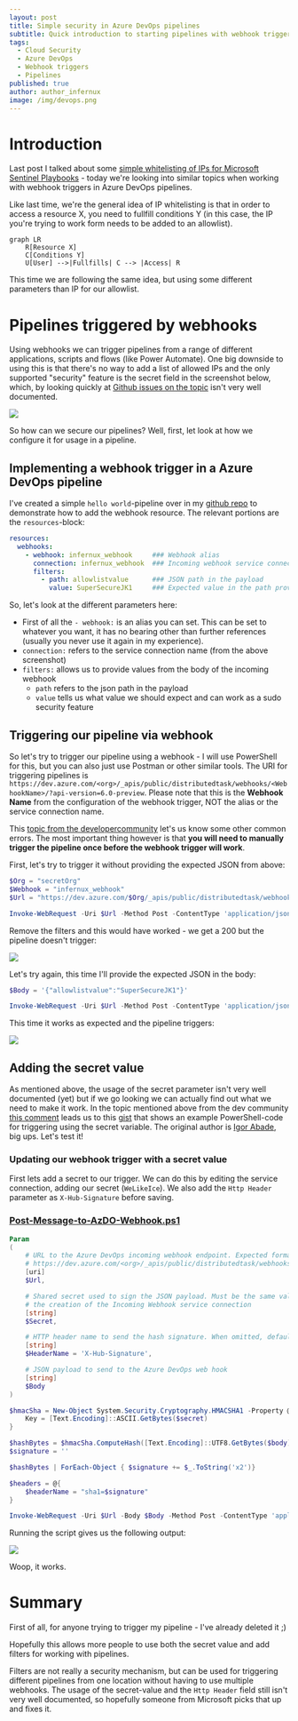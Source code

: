```yaml
---
layout: post
title: Simple security in Azure DevOps pipelines
subtitle: Quick introduction to starting pipelines with webhook triggers and (hopefully) making them secure-ish
tags:
  - Cloud Security
  - Azure DevOps
  - Webhook triggers
  - Pipelines
published: true
author: author_infernux
image: /img/devops.png
---
```


# Introduction

Last post I talked about some [simple whitelisting of IPs for Microsoft Sentinel Playbooks](https://www.infernux.no/MicrosoftSentinel-IPallowlisting/) - today we're looking into similar topics when working with webhook triggers in Azure DevOps pipelines.

Like last time, we're the general idea of IP whitelisting is that in order to access a resource X, you need to fullfill conditions Y (in this case, the IP you're trying to work form needs to be added to an allowlist).

```mermaid
graph LR
    R[Resource X]
    C[Conditions Y]
    U[User] -->|Fullfills| C --> |Access| R
```

This time we are following the same idea, but using some different parameters than IP for our allowlist.

# Pipelines triggered by webhooks

Using webhooks we can trigger pipelines from a range of different applications, scripts and flows (like Power Automate). 
One big downside to using this is that there's no way to add a list of allowed IPs and the only supported "security" feature is the secret field in the screenshot below, which, by looking quickly at [Github issues on the topic](https://github.com/MicrosoftDocs/azure-devops-docs/issues/8913) isn't very well documented.

![](/img/IPallowlisting/webhookTrigger.PNG)

So how can we secure our pipelines? Well, first, let look at how we configure it for usage in a pipeline.

## Implementing a webhook trigger in a Azure DevOps pipeline

I've created a simple `hello world`-pipeline over in my [github repo](https://github.com/infernuxmonster/MicrosoftSentinel-Templates/blob/main/webhook_trigger.yml) to demonstrate how to add the webhook resource. The relevant portions are the `resources`-block:

```yaml
resources:
  webhooks:
    - webhook: infernux_webhook     ### Webhook alias
      connection: infernux_webhook  ### Incoming webhook service connection
      filters:
        - path: allowlistvalue      ### JSON path in the payload
          value: SuperSecureJK1     ### Expected value in the path provided
```

So, let's look at the different parameters here:
* First of all the `- webhook:` is an alias you can set. This can be set to whatever you want, it has no bearing other than further references (usually you never use it again in my experience).
* `connection:` refers to the service connection name (from the above screenshot)
* `filters:` allows us to provide values from the body of the incoming webhook
    * `path` refers to the json path in the payload 
    * `value` tells us what value we should expect and can work as a sudo security feature

## Triggering our pipeline via webhook

So let's try to trigger our pipeline using a webhook - I will use PowerShell for this, but you can also just use Postman or other similar tools.
The URI for triggering pipelines is `https://dev.azure.com/<org>/_apis/public/distributedtask/webhooks/<WebhookName>/?api-version=6.0-preview`. 
Please note that this is the **Webhook Name** from the configuration of the webhook trigger, NOT the alias or the service connection name. 

This [topic from the developercommunity](https://developercommunity.visualstudio.com/t/cannot-use-generic-webhook-based-triggers-for-yaml/1135943#T-N1203277) let's us know some other common errors.
The most important thing however is that **you will need to manually trigger the pipeline once before the webhook trigger will work**. 

First, let's try to trigger it without providing the expected JSON from above:

```powershell
$Org = "secretOrg"
$Webhook = "infernux_webhook"
$Url = "https://dev.azure.com/$Org/_apis/public/distributedtask/webhooks/$Webhook/?api-version=6.0-preview"

Invoke-WebRequest -Uri $Url -Method Post -ContentType 'application/json' 
```
Remove the filters and this would have worked - we get a 200 but the pipeline doesn't trigger:

![](/img/IPallowlisting/resultWithoutFilter.PNG)

Let's try again, this time I'll provide the expected JSON in the body:

```powershell
$Body = '{"allowlistvalue":"SuperSecureJK1"}'

Invoke-WebRequest -Uri $Url -Method Post -ContentType 'application/json' 
```

This time it works as expected and the pipeline triggers:

![](/img/IPallowlisting/resultWithFilter.PNG)

## Adding the secret value

As mentioned above, the usage of the secret parameter isn't very well documented (yet) but if we go looking we can actually find out what we need to make it work.
In the topic mentioned above from the dev community [this comment](https://developercommunity.visualstudio.com/t/cannot-use-generic-webhook-based-triggers-for-yaml/1135943#T-N1182958-N1567727) leads us to this [gist](https://gist.github.com/igoravl/41f75084ab0207c56b522b0a6cdf253c) that shows an example PowerShell-code for triggering using the secret variable. The original author is [Igor Abade](https://gist.github.com/igoravl), big ups. Let's test it!

### Updating our webhook trigger with a secret value

First lets add a secret to our trigger. We can do this by editing the service connection, adding our secret (`WeLikeIce`). We also add the `Http Header` parameter as `X-Hub-Signature` before saving.

### [Post-Message-to-AzDO-Webhook.ps1](https://github.com/infernuxmonster/MicrosoftSentinel-Scripts/blob/main/Post-Message-to-AzDO-Webhook.ps1)

```powershell
Param
(
    # URL to the Azure DevOps incoming webhook endpoint. Expected format is 
    # https://dev.azure.com/<org>/_apis/public/distributedtask/webhooks/<svc-trig>/?api-version=6.0-preview. 
    [uri]
    $Url,

    # Shared secret used to sign the JSON payload. Must be the same value supplied during 
    # the creation of the Incoming Webhook service connection
    [string]
    $Secret,

    # HTTP header name to send the hash signature. When omitted, defaults to "X-Hub-Signature"
    [string]
    $HeaderName = 'X-Hub-Signature',

    # JSON payload to send to the Azure DevOps web hook
    [string]
    $Body 
)

$hmacSha = New-Object System.Security.Cryptography.HMACSHA1 -Property @{
    Key = [Text.Encoding]::ASCII.GetBytes($secret)
}

$hashBytes = $hmacSha.ComputeHash([Text.Encoding]::UTF8.GetBytes($body))
$signature = ''

$hashBytes | ForEach-Object { $signature += $_.ToString('x2')}

$headers = @{
    $headerName = "sha1=$signature"
}

Invoke-WebRequest -Uri $Url -Body $Body -Method Post -ContentType 'application/json' -Headers $headers
```

Running the script gives us the following output:

![](/img/IPallowlisting/scriptwithSecret.PNG)

Woop, it works.

# Summary

First of all, for anyone trying to trigger my pipeline - I've already deleted it ;) 

Hopefully this allows more people to use both the secret value and add filters for working with pipelines. 


Filters are not really a security mechanism, but can be used for triggering different pipelines from one location without having to use multiple webhooks.
The usage of the secret-value and the `Http Header` field still isn't very well documented, so hopefully someone from Microsoft picks that up and fixes it.
